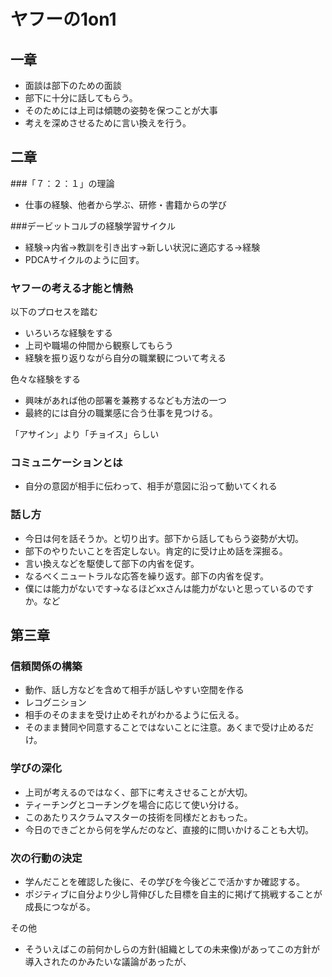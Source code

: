 # ヤフーの1on1
## 一章

* 面談は部下のための面談
* 部下に十分に話してもらう。
 * そのためには上司は傾聴の姿勢を保つことが大事
* 考えを深めさせるために言い換えを行う。

## 二章
###「７：２：１」の理論
* 仕事の経験、他者から学ぶ、研修・書籍からの学び

###デービットコルブの経験学習サイクル
* 経験→内省→教訓を引き出す→新しい状況に適応する→経験
* PDCAサイクルのように回す。

### ヤフーの考える才能と情熱
以下のプロセスを踏む

* いろいろな経験をする
* 上司や職場の仲間から観察してもらう
* 経験を振り返りながら自分の職業観について考える

色々な経験をする

* 興味があれば他の部署を兼務するなども方法の一つ
* 最終的には自分の職業感に合う仕事を見つける。

「アサイン」より「チョイス」らしい

### コミュニケーションとは

* 自分の意図が相手に伝わって、相手が意図に沿って動いてくれる

### 話し方

* 今日は何を話そうか。と切り出す。部下から話してもらう姿勢が大切。
* 部下のやりたいことを否定しない。肯定的に受け止め話を深掘る。
* 言い換えなどを駆使して部下の内省を促す。
* なるべくニュートラルな応答を繰り返す。部下の内省を促す。
 * 僕には能力がないです→なるほどxxさんは能力がないと思っているのですか。など

## 第三章
### 信頼関係の構築

* 動作、話し方などを含めて相手が話しやすい空間を作る
* レコグニション
 * 相手のそのままを受け止めそれがわかるように伝える。
 * そのまま賛同や同意することではないことに注意。あくまで受け止めるだけ。

### 学びの深化

 * 上司が考えるのではなく、部下に考えさせることが大切。
 * ティーチングとコーチングを場合に応じて使い分ける。
  * このあたりスクラムマスターの技術を同様だとおもった。
* 今日のできごとから何を学んだのなど、直接的に問いかけることも大切。

### 次の行動の決定

* 学んだことを確認した後に、その学びを今後どこで活かすか確認する。
* ポジティブに自分より少し背伸びした目標を自主的に掲げて挑戦することが成長につながる。

その他

* そういえばこの前何かしらの方針(組織としての未来像)があってこの方針が導入されたのかみたいな議論があったが、
